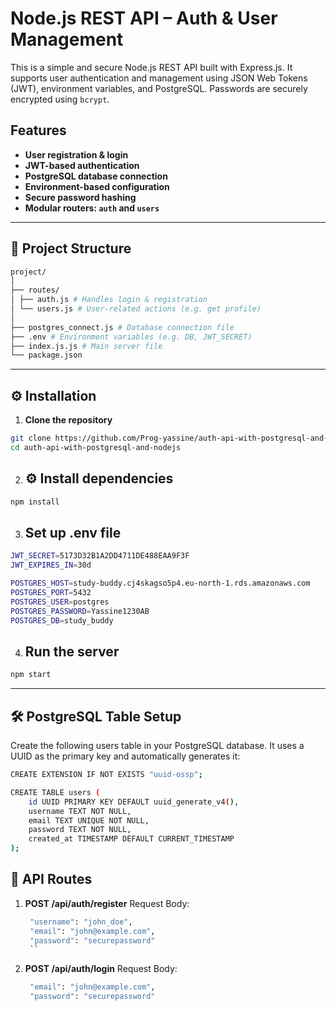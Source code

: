 # Node.js REST API – Auth & User Management

This is a simple and secure Node.js REST API built with Express.js. It supports user authentication and management using JSON Web Tokens (JWT), environment variables, and PostgreSQL. Passwords are securely encrypted using `bcrypt`.

## Features

- **User registration & login**
- **JWT-based authentication**
- **PostgreSQL database connection**
- **Environment-based configuration**
- **Secure password hashing**
- **Modular routers: `auth` and `users`**

---

## 📁 Project Structure
```bash
project/
│
├── routes/
│ ├── auth.js # Handles login & registration
│ └── users.js # User-related actions (e.g. get profile)
│
├── postgres_connect.js # Database connection file
├── .env # Environment variables (e.g. DB, JWT_SECRET)
├── index.js.js # Main server file
└── package.json
```

---

## ⚙️ Installation

1. **Clone the repository**
```bash
git clone https://github.com/Prog-yassine/auth-api-with-postgresql-and-nodejs.git
cd auth-api-with-postgresql-and-nodejs
```

2. ## ⚙️ Install dependencies
```bash
npm install
```

3. ## Set up .env file
```bash
JWT_SECRET=5173D32B1A2DD4711DE488EAA9F3F
JWT_EXPIRES_IN=30d

POSTGRES_HOST=study-buddy.cj4skagso5p4.eu-north-1.rds.amazonaws.com
POSTGRES_PORT=5432
POSTGRES_USER=postgres
POSTGRES_PASSWORD=Yassine1230AB
POSTGRES_DB=study_buddy
```

4. ## Run the server
```bash
npm start
```

---

## 🛠️ PostgreSQL Table Setup
Create the following users table in your PostgreSQL database. It uses a UUID as the primary key and automatically generates it:
```bash
CREATE EXTENSION IF NOT EXISTS "uuid-ossp";

CREATE TABLE users (
    id UUID PRIMARY KEY DEFAULT uuid_generate_v4(),
    username TEXT NOT NULL,
    email TEXT UNIQUE NOT NULL,
    password TEXT NOT NULL,
    created_at TIMESTAMP DEFAULT CURRENT_TIMESTAMP
);
```

## 🔐 API Routes
1. **POST /api/auth/register**
   Request Body:
   ```bash
    "username": "john_doe",
    "email": "john@example.com",
    "password": "securepassword"
    ``
2. **POST /api/auth/login**
   Request Body:
   ```bash
    "email": "john@example.com",
    "password": "securepassword"
   ```
   






